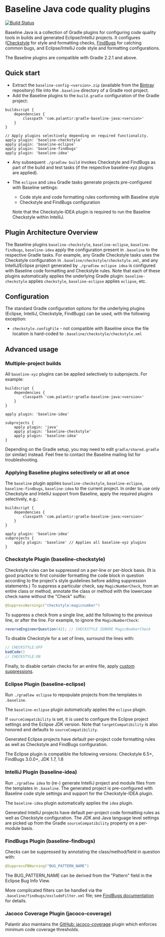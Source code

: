 # Baseline Java code quality plugins

[![Build Status](https://magnum.travis-ci.com/palantir/gradle-baseline.svg?token=7PgjAzx6cN9JEwNu1QCp&branch=develop)](https://magnum.travis-ci.com/palantir/gradle-baseline)

Baseline Java is a collection of Gradle plugins for configuring code quality tools in builds and generated
Eclipse/IntelliJ projects. It configures ([Checkstyle](http://checkstyle.sourceforge.net) for style and formatting
checks, [FindBugs](http://findbugs.sourceforge.net/) for catching common bugs, and Eclipse/IntelliJ code style and
formatting configurations.

The Baseline plugins are compatible with Gradle 2.2.1 and above.






## Quick start
- Extract the `baseline-config-<version>.zip` (available from the
[Bintray](https://bintray.com/palantir/releases/gradle-jacoco-coverage) repository) file into the `.baseline` directory
of a Gradle root project.
- Add the Baseline plugins to the `build.gradle` configuration of the Gradle project:

```Gradle
buildscript {
    dependencies {
        classpath 'com.palantir:gradle-baseline-java:<version>'
    }
}

// Apply plugins selectively depending on required functionality.
apply plugin: 'baseline-checkstyle'
apply plugin: 'baseline-eclipse'
apply plugin: 'baseline-findbugs'
apply plugin: 'baseline-idea'
```

- Any subsequent ``./gradlew build`` invokes Checkstyle and FindBugs as part of the build and test tasks (if the
respective baseline-xyz plugins are applied).
- The ``eclipse`` and ``idea`` Gradle tasks generate projects pre-configured with Baseline settings:

   - Code style and code formatting rules conforming with Baseline style
   - Checkstyle and FindBugs configuration

  Note that the Checkstyle-IDEA plugin is required to run the Baseline Checkstyle within IntelliJ.




## Plugin Architecture Overview

The Baseline plugins `baseline-checkstyle`, `baseline-eclipse`, `baseline-findbugs`, `baseline-idea` apply the
configuration present in `.baseline` to the respective Gradle tasks. For example, any Gradle Checkstyle tasks uses the
Checkstyle configuration in `.baseline/checkstyle/checkstyle.xml`, and any IntelliJ/Eclipse project generated by
`./gradlew eclipse idea` is configured with Baseline code formatting and Checkstyle rules. Note that each of these
plugins automatically applies the underlying Gradle plugin: `baseline-checkstyle` applies `checkstyle`,
`baseline-eclipse` applies `eclipse`, etc.





## Configuration

The standard Gradle configuration options for the underlying plugins (Eclipse, IntelliJ, Checkstyle, FindBugs) can be
used, with the following exception:

- `checkstyle.configFile` - not compatible with Baseline since the file location is hard-coded to
`.baseline/checkstyle/checkstyle.xml`






## Advanced usage

### Multiple-project builds

All `baseline-xyz` plugins can be applied selectively to subprojects. For example:

```Gradle
buildscript {
    dependencies {
        classpath 'com.palantir:gradle-baseline-java:<version>'
    }
}

apply plugin: 'baseline-idea'

subprojects {
    apply plugin: 'java'
    apply plugin: 'baseline-checkstyle'
    apply plugin: 'baseline-idea'
}
```

Depending on the Gradle setup, you may need to edit `gradle/shared.gradle` (or similar) instead. Feel free to contact
the Baseline mailing list for troubleshooting.


### Applying Baseline plugins selectively or all at once

The `baseline` plugin applies `baseline-checkstyle`, `baseline-eclipse`, `baseline-findbugs`, `baseline-idea` to the
current project. In order to use only Checkstyle and IntelliJ support from Baseline, apply the required plugins
selectively, e.g.:

```Gradle
buildscript {
    dependencies {
        classpath 'com.palantir:gradle-baseline-java:<version>'
    }
}

apply plugin: 'baseline-idea'
subprojects {
    apply plugin: 'baseline' // Applies all baseline-xyz plugins
}
```





### Checkstyle Plugin (baseline-checkstyle)

Checkstyle rules can be suppressed on a per-line or per-block basis. (It is good practice to first consider formatting
the code block in question according to the project's style guidelines before adding suppression statements.) To
suppress a particular check, say `MagicNumberCheck`, from an entire class or method, annotate the class or method with
the lowercase check name without the "Check" suffix:

```Java
@SuppressWarnings("checkstyle:magicnumber")
```

To suppress a check from a single line, add the following to the previous line, or after the line.  For example, to
ignore the `MagicNumberCheck`:

```Java
reverseEngineerQuestion(42); // CHECKSTYLE IGNORE MagicNumberCheck
```

To disable Checkstyle for a set of lines, surround the lines with:

```Java
// CHECKSTYLE:OFF
badCode()
// CHECKSTYLE:ON
```

Finally, to disable certain checks for an entire file, apply [custom
suppressions](http://checkstyle.sourceforge.net/config.html).


### Eclipse Plugin (baseline-eclipse)

Run `./gradlew eclipse` to repopulate projects from the templates in `.baseline`.

The `baseline-eclipse` plugin automatically applies the `eclipse` plugin.

If `sourceCompatibility` is set, it is used to configure the Eclipse project settings and the Eclipse JDK version. Note
that `targetCompatibility` is also honored and defaults to `sourceCompatibility`.

Generated Eclipse projects have default per-project code formatting rules as well as Checkstyle and FindBugs
configuration.

The Eclipse plugin is compatible the following versions: Checkstyle 6.5+, FindBugs 3.0.0+, JDK 1.7, 1.8


### IntelliJ Plugin (baseline-idea)

Run `./gradlew idea` to (re-) generate IntelliJ project and module files from the templates in `.baseline`. The
generated project is pre-configured with Baseline code style settings and support for the Checkstyle-IDEA plugin.

The `baseline-idea` plugin automatically applies the `idea` plugin.

Generated IntelliJ projects have default per-project code formatting rules as well as Checkstyle configuration. The JDK
and Java language level settings are picked up from the Gradle `sourceCompatibility` property on a per-module basis.


### FindBugs Plugin (baseline-findbugs)

Checks can be suppressed by annotating the class/method/field in question with:

```Java
@SuppressFBWarning("BUG_PATTERN_NAME")
```

The BUG_PATTERN_NAME can be derived from the "Pattern" field in the Eclipse Bug Info View.

More complicated filters can be handled via the `.baseline/findbugs/excludeFilter.xml` file; see [FindBugs
documentation](http://findbugs.sourceforge.net/manual/filter.html) for details.


### Jacoco Coverage Plugin (jacoco-coverage)

Palantir also maintains the [GitHub: jacoco-coverage](https://github.com/palantir/gradle-jacoco-coverage) plugin which
enforces minimum code coverage thresholds.
